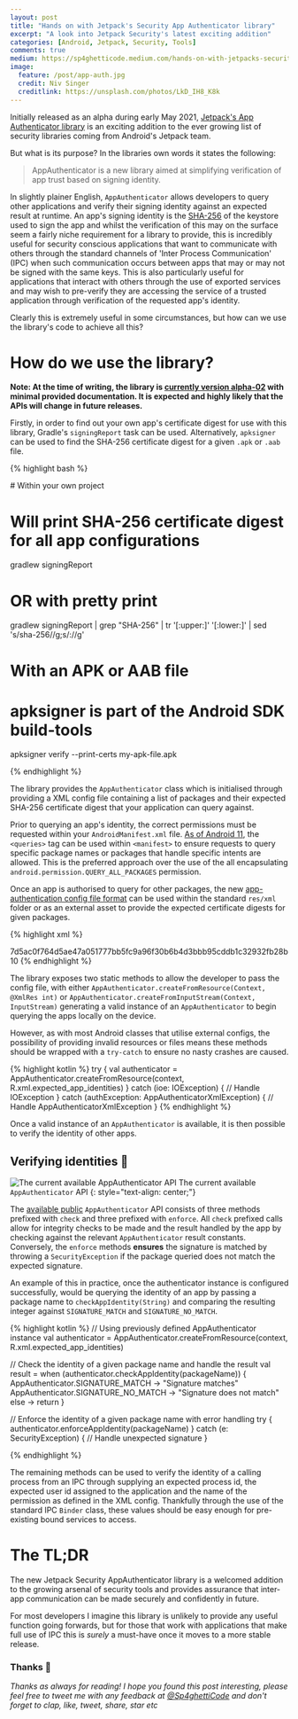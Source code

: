 ```yaml
---
layout: post
title: "Hands on with Jetpack's Security App Authenticator library"
excerpt: "A look into Jetpack Security's latest exciting addition"
categories: [Android, Jetpack, Security, Tools]
comments: true
medium: https://sp4ghetticode.medium.com/hands-on-with-jetpacks-security-app-authenticator-library-e6e5efd8552b
image:
  feature: /post/app-auth.jpg
  credit: Niv Singer
  creditlink: https://unsplash.com/photos/LkD_IH8_K8k
---
```


Initially released as an alpha during early May 2021, [Jetpack's App Authenticator library](https://developer.android.com/jetpack/androidx/releases/security#security-app-authenticator_version_100_2) is an exciting addition to the ever growing list of security libraries coming from Android's Jetpack team.

But what is its purpose? In the libraries own words it states the following:

> AppAuthenticator is a new library aimed at simplifying verification of app trust based on signing identity.

In slightly plainer English, `AppAuthenticator` allows developers to query other applications and verify their signing identity against an expected result at runtime. An app's signing identity is the [SHA-256](https://en.wikipedia.org/wiki/SHA-2) of the keystore used to sign the app and whilst the verification of this may on the surface seem a fairly niche requirement for a library to provide, this is incredibly useful for security conscious applications that want to communicate with others through the standard channels of 'Inter Process Communication' (IPC) when such communication occurs between apps that may or may not be signed with the same keys. This is also particularly useful for applications that interact with others through the use of exported services and may wish to pre-verify they are accessing the service of a trusted application through verification of the requested app's identity.

Clearly this is extremely useful in some circumstances, but how can we use the library's code to achieve all this?

# How do we use the library?

**Note: At the time of writing, the library is [currently version alpha-02](https://developer.android.com/jetpack/androidx/releases/security) with minimal provided documentation. It is expected and highly likely that the APIs will change in future releases.**

Firstly, in order to find out your own app's certificate digest for use with this library, Gradle's `signingReport` task can be used. Alternatively, `apksigner` can be used to find the SHA-256 certificate digest for a given `.apk` or `.aab` file.

{% highlight bash %}

# Within your own project
# Will print SHA-256 certificate digest for all app configurations
gradlew signingReport 
# OR with pretty print
gradlew signingReport | grep "SHA-256" | tr '[:upper:]' '[:lower:]' | sed 's/sha-256//g;s/://g'


# With an APK or AAB file
# apksigner is part of the Android SDK build-tools
apksigner verify --print-certs my-apk-file.apk

{% endhighlight %}

The library provides the `AppAuthenticator` class which is initialised through providing a XML config file containing a list of packages and their expected SHA-256 certificate digest that your application can query against. 

Prior to querying an app's identity, the correct permissions must be requested within your `AndroidManifest.xml` file. [As of Android 11](https://medium.com/androiddevelopers/package-visibility-in-android-11-cc857f221cd9), the `<queries>` tag can be used within `<manifest>` to ensure requests to query specific package names or packages that handle specific intents are allowed. This is the preferred approach over the use of the all encapsulating `android.permission.QUERY_ALL_PACKAGES` permission.

Once an app is authorised to query for other packages, the new [app-authentication config file format](https://android.googlesource.com/platform/frameworks/support/+/68207402e3806baade17e482bebef4f7ee4ff3f0/security/security-app-authenticator-testing/src/androidTest/res/raw/test_config.xml) can be used within the standard `res/xml` folder or as an external asset to provide the expected certificate digests for given packages.

{% highlight xml %}
<?xml version="1.0" encoding="utf-8"?>
<!-- A basic example of the new config file format -->
<app-authenticator>
    <expected-identity>
        <package name="com.example.app">
            <!-- A SHA-256 example -->
            <cert-digest>7d5ac0f764d5ae47a051777bb5fc9a96f30b6b4d3bbb95cddb1c32932fb28b10</cert-digest>
        </package>
    </expected-identity>
</app-authenticator>
{% endhighlight %}

The library exposes two static methods to allow the developer to pass the config file, with either `AppAuthenticator.createFromResource(Context, @XmlRes int)` or `AppAuthenticator.createFromInputStream(Context, InputStream)` generating a valid instance of an `AppAuthenticator` to begin querying the apps locally on the device.

However, as with most Android classes that utilise external configs, the possibility of providing invalid resources or files means these methods should be wrapped with a `try-catch` to ensure no nasty crashes are caused.

{% highlight kotlin %}
try {
    val authenticator = AppAuthenticator.createFromResource(context, R.xml.expected_app_identities)
} catch (ioe: IOException) {
    // Handle IOException
} catch (authException: AppAuthenticatorXmlException) {
    // Handle AppAuthenticatorXmlException
}
{% endhighlight %}

Once a valid instance of an `AppAuthenticator` is available, it is then possible to verify the identity of other apps.

## Verifying identities 👀

![The current available AppAuthenticator API](https://i.imgur.com/is4AMta.png)
The current available `AppAuthenticator` API
{: style="text-align: center;"}

The [available public](https://android.googlesource.com/platform/frameworks/support/+/f0ddb7eefd1d4372430ddbce5a3d723e58999d9b/security/security-app-authenticator/api/current.txt) `AppAuthenticator` API consists of three methods prefixed with `check` and three prefixed with `enforce`. All `check` prefixed calls allow for integrity checks to be made and the result handled by the app by checking against the relevant `AppAuthenticator` result constants. Conversely, the `enforce` methods **ensures** the signature is matched by throwing a `SecurityException` if the package queried does not match the expected signature.

An example of this in practice, once the authenticator instance is configured successfully, would be querying the identity of an app by passing a package name to `checkAppIdentity(String)` and comparing the resulting integer against `SIGNATURE_MATCH` and `SIGNATURE_NO_MATCH`. 

{% highlight kotlin %}
// Using previously defined AppAuthenticator instance
val authenticator = AppAuthenticator.createFromResource(context, R.xml.expected_app_identities)

// Check the identity of a given package name and handle the result
val result = when (authenticator.checkAppIdentity(packageName)) {
    AppAuthenticator.SIGNATURE_MATCH -> "Signature matches"
    AppAuthenticator.SIGNATURE_NO_MATCH -> "Signature does not match"
    else -> return
}

// Enforce the identity of a given package name with error handling
try {
    authenticator.enforceAppIdentity(packageName)
} catch (e: SecurityException) {
    // Handle unexpected signature
}

{% endhighlight %}

The remaining methods can be used to verify the identity of a calling process from an IPC through supplying an expected process id, the expected user id assigned to the application and the name of the permission as defined in the XML config. Thankfully through the use of the standard IPC `Binder` class, these values should be easy enough for pre-existing bound services to access.

# The TL;DR

The new Jetpack Security AppAuthenticator library is a welcomed addition to the growing arsenal of security tools and provides assurance that inter-app communication can be made securely and confidently in future.  

For most developers I imagine this library is unlikely to provide any useful function going forwards, but for those that work with applications that make full use of IPC this is _surely_ a must-have once it moves to a more stable release.

### Thanks 🌟

_Thanks as always for reading! I hope you found this post interesting, please feel free to tweet me with any feedback at [@Sp4ghettiCode](https://twitter.com/sp4ghetticode) and don't forget to clap, like, tweet, share, star etc_
